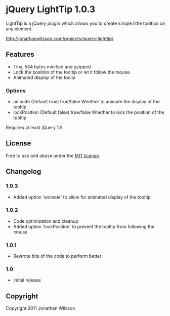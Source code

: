 # jQuery LightTip 1.0.3
LightTip is a jQuery plugin which allows you to create simple little tooltips on any element.

http://jonathanwilsson.com/projects/jquery-lighttip/

## Features
* Tiny, 534 bytes minified and gzipped.
* Lock the position of the tooltip or let it follow the mouse.
* Animated display of the toolip

### Options
* animate (Default true) true/false Whether to animate the display of the tooltip
* lockPosition (Default false) true/false Whether to lock the position of the tooltip

Requires at least jQuery 1.5.

## License
Free to use and abuse under the [MIT license](http://www.opensource.org/licenses/mit-license.php).

## Changelog
### 1.0.3
* Added option 'animate' to allow for animated display of the tooltip

### 1.0.2
* Code optimization and cleanup
* Added option 'lockPosition' to prevent the tooltip from following the mouse

### 1.0.1
* Rewrote bits of the code to perform better

### 1.0
* Initial release

## Copyright
Copyright 2011 Jonathan Wilsson